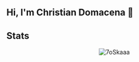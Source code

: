 ## Hi, I'm Christian Domacena 👋

## Stats

<p align="center"><img src="https://github-readme-streak-stats.herokuapp.com/?user=cjdomacena&theme=algolia" alt="7oSkaaa" /></p>
